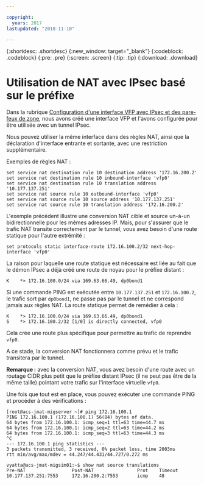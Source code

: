 ```yaml
---

copyright:
  years: 2017
lastupdated: "2018-11-10"

---
```


{:shortdesc: .shortdesc}
{:new_window: target="_blank"}
{:codeblock: .codeblock}
{:pre: .pre}
{:screen: .screen}
{:tip: .tip}
{:download: .download}

# Utilisation de NAT avec IPsec basé sur le préfixe
Dans la rubrique [Configuration d'une interface VFP avec IPsec et des pare-feux de zone](vra-vfp.html), nous avons créé une interface VFP et l'avons configurée pour être utilisée avec un tunnel IPsec.  

Nous pouvez utiliser la même interface dans des règles NAT, ainsi que la déclaration d'interface entrante et sortante, avec une restriction supplémentaire.  

Exemples de règles NAT :

```
set service nat destination rule 10 destination address '172.16.200.2'
set service nat destination rule 10 inbound-interface 'vfp0'
set service nat destination rule 10 translation address '10.177.137.251'
set service nat source rule 10 outbound-interface 'vfp0'
set service nat source rule 10 source address '10.177.137.251'
set service nat source rule 10 translation address '172.16.200.2'
```

L'exemple précédent illustre une conversion NAT cible et source un-à-un bidirectionnelle pour les mêmes adresses IP. Mais, pour s'assurer que le trafic NAT transite correctement par le tunnel, vous avez besoin d'une route statique pour l'autre extrémité : 

```
set protocols static interface-route 172.16.100.2/32 next-hop-interface 'vfp0'
```

La raison pour laquelle une route statique est nécessaire est liée au fait que le démon IPsec a déjà créé une route de noyau pour le préfixe distant :

```
K    *> 172.16.100.0/24 via 169.63.66.49, dp0bond1
```

Si une commande PING est exécutée entre `10.177.137.251` et `172.16.100.2`, le trafic sort par `dp0bond1`, ne passe pas par le tunnel et ne correspond jamais aux règles NAT. La route statique permet de remédier à cela :

```
K    *> 172.16.100.0/24 via 169.63.66.49, dp0bond1
S    *> 172.16.100.2/32 [1/0] is directly connected, vfp0
```

Cela crée une route plus spécifique pour permettre au trafic de reprendre `vfp0`. 

A ce stade, la conversion NAT fonctionnera comme prévu et le trafic transitera par le tunnel.  

**Remarque :** avec la conversion NAT, vous avez besoin d'une route avec un routage CIDR plus petit que le préfixe distant IPsec (il ne peut pas être de la même taille) pointant votre trafic sur l'interface virtuelle `vfp0`. 

Une fois que tout est en place, vous pouvez exécuter une commande PING et procéder à des vérifications :

```
[root@acs-jmat-migserver ~]# ping 172.16.100.1
PING 172.16.100.1 (172.16.100.1) 56(84) bytes of data.
64 bytes from 172.16.100.1: icmp_seq=1 ttl=63 time=44.7 ms
64 bytes from 172.16.100.1: icmp_seq=2 ttl=63 time=44.2 ms
64 bytes from 172.16.100.1: icmp_seq=3 ttl=63 time=44.3 ms
^C
--- 172.16.100.1 ping statistics ---
3 packets transmitted, 3 received, 0% packet loss, time 2003ms
rtt min/avg/max/mdev = 44.247/44.431/44.727/0.272 ms
 
vyatta@acs-jmat-migsim01:~$ show nat source translations
Pre-NAT                 Post-NAT                Prot    Timeout
10.177.137.251:7553     172.16.200.2:7553       icmp    48
```
